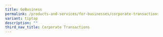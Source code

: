 ```yaml
---
title: GoBusiness
permalink: /products-and-services/for-businesses/corporate-transactions/gobusiness/
variant: tiptap
description: ""
third_nav_title: Corporate Transactions
---
```

